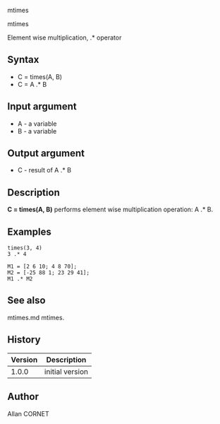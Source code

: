



mtimes


mtimes

Element wise multiplication, .* operator

## Syntax

- C = times(A, B)
- C = A .* B

## Input argument

 - A - a variable
 - B - a variable

## Output argument

 - C - result of A .* B

## Description


  <p><b>C = times(A, B)</b> performs element wise multiplication operation: A .* B.</p>


## Examples

```Nelson
times(3, 4)
3 .* 4
```
```Nelson
M1 = [2 6 10; 4 8 70];
M2 = [-25 88 1; 23 29 41];
M1 .* M2
```

## See also

mtimes.md mtimes.
## History

|Version|Description|
|------|------|
|1.0.0|initial version|


## Author

Allan CORNET



